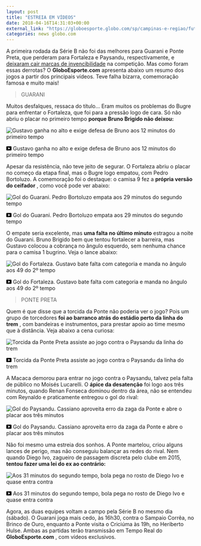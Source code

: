 ```yaml
---
layout: post
title: "ESTREIA EM VÍDEOS"
date: 2018-04-16T14:31:03+00:00
external_link: "https://globoesporte.globo.com/sp/campinas-e-regiao/futebol/brasileirao-serie-b/noticia/entregada-torcida-no-barranco-e-ceifador-veja-pacotao-da-estreia-de-guarani-e-ponte.ghtml"
categories: news globo.com
---
```

 
 
 

 
 
 
 

A primeira rodada da Série B não foi das melhores para Guarani e Ponte Preta, que perderam para Fortaleza e Paysandu, respectivamente, e [deixaram cair marcas de invencibilidade](https://globoesporte.globo.com/sp/campinas-e-regiao/futebol/brasileirao-serie-b/noticia/derrotas-quebram-marcas-de-guarani-e-ponte-preta-logo-na-estreia-da-serie-b.ghtml) na competição. Mas como foram essas derrotas? O **GloboEsporte.com** apresenta abaixo um resumo dos jogos a partir dos principais vídeos. Teve falha bizarra, comemoração famosa e muito mais!

 
 
 

> GUARANI 
 
 

Muitos desfalques, ressaca do título... Eram muitos os problemas do Bugre para enfrentar o Fortaleza, que foi para a pressão logo de cara. Só não abriu o placar no primeiro tempo **porque Bruno Brigido não deixou:**

 
 
 
 <meta itemprop="name" content="Gustavo ganha no alto e exige defesa de Bruno aos 12 minutos do primeiro tempo"> <meta itemprop="thumbnailUrl" content="https://s04.video.glbimg.com/x720/6661255.jpg"> <meta itemprop="datePublished" content="2018-04-16T14:06:11.013Z"> <meta itemprop="uploadDate" content="2018-04-16T14:06:11.013Z"> 

 

 
  ![Gustavo ganha no alto e exige defesa de Bruno aos 12 minutos do primeiro tempo](https://s04.video.glbimg.com/x720/6661255.jpg "Gustavo ganha no alto e exige defesa de Bruno aos 12 minutos do primeiro tempo") 
 
 
 

_<svg xmlns="http://www.w3.org/2000/svg" width="14px" height="11px" viewbox="0 0 14 11"><path d="M14,9.16666667 C14,10.175 13.19,11 12.2,11 L1.8,11 C0.81,11 0,10.175 0,9.16666667 L0,1.83333333 C0,0.825 0.81,0 1.8,0 L12.2,0 C13.19,0 14,0.825 14,1.83333333 L14,9.16666667 Z M10.6,5.5 L5.2,2.5025 L5.2,8.48833333 L10.6,5.5 L10.6,5.5 Z" id="Shape"></path></svg>_ Gustavo ganha no alto e exige defesa de Bruno aos 12 minutos do primeiro tempo

 
 
 
 

Apesar da resistência, não teve jeito de segurar. O Fortaleza abriu o placar no começo da etapa final, mas o Bugre logo empatou, com Pedro Bortoluzo. A comemoração foi o destaque: o camisa 9 fez a **própria versão do ceifador** , como você pode ver abaixo:

 
 
 
 <meta itemprop="name" content="Gol do Guarani. Pedro Bortoluzo empata aos 29 minutos do segundo tempo"> <meta itemprop="thumbnailUrl" content="https://s01.video.glbimg.com/x720/6661472.jpg"> <meta itemprop="datePublished" content="2018-04-16T14:06:11.013Z"> <meta itemprop="uploadDate" content="2018-04-16T14:06:11.013Z"> 

 

 
  ![Gol do Guarani. Pedro Bortoluzo empata aos 29 minutos do segundo tempo](https://s01.video.glbimg.com/x720/6661472.jpg "Gol do Guarani. Pedro Bortoluzo empata aos 29 minutos do segundo tempo") 
 
 
 

_<svg xmlns="http://www.w3.org/2000/svg" width="14px" height="11px" viewbox="0 0 14 11"><path d="M14,9.16666667 C14,10.175 13.19,11 12.2,11 L1.8,11 C0.81,11 0,10.175 0,9.16666667 L0,1.83333333 C0,0.825 0.81,0 1.8,0 L12.2,0 C13.19,0 14,0.825 14,1.83333333 L14,9.16666667 Z M10.6,5.5 L5.2,2.5025 L5.2,8.48833333 L10.6,5.5 L10.6,5.5 Z" id="Shape"></path></svg>_ Gol do Guarani. Pedro Bortoluzo empata aos 29 minutos do segundo tempo

 
 
 
 

O empate seria excelente, mas **uma falta no último minuto** estragou a noite do Guarani. Bruno Brigido bem que tentou fortalecer a barreira, mas Gustavo colocou a cobrança no ângulo esquerdo, sem nenhuma chance para o camisa 1 bugrino. Veja o lance abaixo:

 
 
 

 
 
 
 <meta itemprop="name" content="Gol do Fortaleza. Gustavo bate falta com categoria e manda no ângulo aos 49 do 2º tempo"> <meta itemprop="thumbnailUrl" content="https://s01.video.glbimg.com/x720/6661516.jpg"> <meta itemprop="datePublished" content="2018-04-16T14:06:11.013Z"> <meta itemprop="uploadDate" content="2018-04-16T14:06:11.013Z"> 

 

 
  ![Gol do Fortaleza. Gustavo bate falta com categoria e manda no ângulo aos 49 do 2º tempo](https://s01.video.glbimg.com/x720/6661516.jpg "Gol do Fortaleza. Gustavo bate falta com categoria e manda no ângulo aos 49 do 2º tempo") 
 
 
 

_<svg xmlns="http://www.w3.org/2000/svg" width="14px" height="11px" viewbox="0 0 14 11"><path d="M14,9.16666667 C14,10.175 13.19,11 12.2,11 L1.8,11 C0.81,11 0,10.175 0,9.16666667 L0,1.83333333 C0,0.825 0.81,0 1.8,0 L12.2,0 C13.19,0 14,0.825 14,1.83333333 L14,9.16666667 Z M10.6,5.5 L5.2,2.5025 L5.2,8.48833333 L10.6,5.5 L10.6,5.5 Z" id="Shape"></path></svg>_ Gol do Fortaleza. Gustavo bate falta com categoria e manda no ângulo aos 49 do 2º tempo

 
 
 
 

> PONTE PRETA 
 
 

Quem é que disse que a torcida da Ponte não poderia ver o jogo? Pois um grupo de torcedores **foi ao barranco atrás do estádio perto da linha do trem** , com bandeiras e instrumentos, para prestar apoio ao time mesmo que à distância. Veja abaixo a cena curiosa:

 
 
 
 <meta itemprop="name" content="Torcida da Ponte Preta assiste ao jogo contra o Paysandu da linha do trem"> <meta itemprop="thumbnailUrl" content="https://s02.video.glbimg.com/x720/6663741.jpg"> <meta itemprop="datePublished" content="2018-04-16T14:06:11.013Z"> <meta itemprop="uploadDate" content="2018-04-16T14:06:11.013Z"> 

 

 
  ![Torcida da Ponte Preta assiste ao jogo contra o Paysandu da linha do trem](https://s02.video.glbimg.com/x720/6663741.jpg "Torcida da Ponte Preta assiste ao jogo contra o Paysandu da linha do trem") 
 
 
 

_<svg xmlns="http://www.w3.org/2000/svg" width="14px" height="11px" viewbox="0 0 14 11"><path d="M14,9.16666667 C14,10.175 13.19,11 12.2,11 L1.8,11 C0.81,11 0,10.175 0,9.16666667 L0,1.83333333 C0,0.825 0.81,0 1.8,0 L12.2,0 C13.19,0 14,0.825 14,1.83333333 L14,9.16666667 Z M10.6,5.5 L5.2,2.5025 L5.2,8.48833333 L10.6,5.5 L10.6,5.5 Z" id="Shape"></path></svg>_ Torcida da Ponte Preta assiste ao jogo contra o Paysandu da linha do trem

 
 
 
 

A Macaca demorou para entrar no jogo contra o Paysandu, talvez pela falta de público no Moisés Lucarelli. O **ápice da desatenção** foi logo aos três minutos, quando Renan Fonseca dominou dentro da área, não se entendeu com Reynaldo e praticamente entregou o gol do rival:

 
 
 
 <meta itemprop="name" content="Gol do Paysandu. Cassiano aproveita erro da zaga da Ponte e abre o placar aos três minutos"> <meta itemprop="thumbnailUrl" content="https://s03.video.glbimg.com/x720/6663734.jpg"> <meta itemprop="datePublished" content="2018-04-16T14:06:11.013Z"> <meta itemprop="uploadDate" content="2018-04-16T14:06:11.013Z"> 

 

 
  ![Gol do Paysandu. Cassiano aproveita erro da zaga da Ponte e abre o placar aos três minutos](https://s03.video.glbimg.com/x720/6663734.jpg "Gol do Paysandu. Cassiano aproveita erro da zaga da Ponte e abre o placar aos três minutos") 
 
 
 

_<svg xmlns="http://www.w3.org/2000/svg" width="14px" height="11px" viewbox="0 0 14 11"><path d="M14,9.16666667 C14,10.175 13.19,11 12.2,11 L1.8,11 C0.81,11 0,10.175 0,9.16666667 L0,1.83333333 C0,0.825 0.81,0 1.8,0 L12.2,0 C13.19,0 14,0.825 14,1.83333333 L14,9.16666667 Z M10.6,5.5 L5.2,2.5025 L5.2,8.48833333 L10.6,5.5 L10.6,5.5 Z" id="Shape"></path></svg>_ Gol do Paysandu. Cassiano aproveita erro da zaga da Ponte e abre o placar aos três minutos

 
 
 
 

 
 
 

Não foi mesmo uma estreia dos sonhos. A Ponte martelou, criou alguns lances de perigo, mas não conseguiu balançar as redes do rival. Nem quando Diego Ivo, zagueiro de passagem discreta pelo clube em 2015, **tentou fazer uma lei do ex ao contrário:**

 
 
 
 <meta itemprop="name" content="Aos 31 minutos do segundo tempo, bola pega no rosto de Diego Ivo e quase entra contra"> <meta itemprop="thumbnailUrl" content="https://s03.video.glbimg.com/x720/6663834.jpg"> <meta itemprop="datePublished" content="2018-04-16T14:06:11.013Z"> <meta itemprop="uploadDate" content="2018-04-16T14:06:11.013Z"> 

 

 
  ![Aos 31 minutos do segundo tempo, bola pega no rosto de Diego Ivo e quase entra contra](https://s03.video.glbimg.com/x720/6663834.jpg "Aos 31 minutos do segundo tempo, bola pega no rosto de Diego Ivo e quase entra contra") 
 
 
 

_<svg xmlns="http://www.w3.org/2000/svg" width="14px" height="11px" viewbox="0 0 14 11"><path d="M14,9.16666667 C14,10.175 13.19,11 12.2,11 L1.8,11 C0.81,11 0,10.175 0,9.16666667 L0,1.83333333 C0,0.825 0.81,0 1.8,0 L12.2,0 C13.19,0 14,0.825 14,1.83333333 L14,9.16666667 Z M10.6,5.5 L5.2,2.5025 L5.2,8.48833333 L10.6,5.5 L10.6,5.5 Z" id="Shape"></path></svg>_ Aos 31 minutos do segundo tempo, bola pega no rosto de Diego Ivo e quase entra contra

 
 
 
 
 

Agora, as duas equipes voltam a campo pela Série B no mesmo dia (sábado). O Guarani joga mais cedo, às 16h30, contra o Sampaio Corrêa, no Brinco de Ouro, enquanto a Ponte visita o Criciúma às 19h, no Heriberto Hulse. Ambas as partidas terão transmissão em Tempo Real do **GloboEsporte.com** , com vídeos exclusivos.

 
 
 
